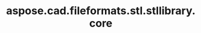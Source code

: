 ﻿---
title: aspose.cad.fileformats.stl.stllibrary.core
second_title: Aspose.CAD for Python via .NET API References
description: 
type: docs
weight: 10
url: /python-net/aspose.cad.fileformats.stl.stllibrary.core/
is_root: false
---



